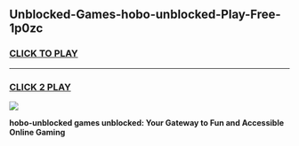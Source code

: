 
## Unblocked-Games-hobo-unblocked-Play-Free-1p0zc
<h3>
<a href="https://premium76.site?title=hobo-unblocked&ref=12A">CLICK TO PLAY</a></h3>
<hr>

<h3>
<a href="https://premium76.site?title=hobo-unblocked&ref=12A">CLICK 2 PLAY</a>
  
</h3>

<a href="https://premium76.site?title=hobo-unblocked&ref=12A"><img src="https://clearcache.store/games.png"></a>


**hobo-unblocked games unblocked: Your Gateway to Fun and Accessible Online Gaming**
